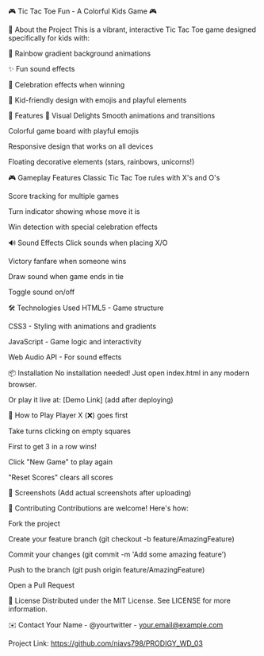 🎮 Tic Tac Toe Fun - A Colorful Kids Game 🎮

🌟 About the Project
This is a vibrant, interactive Tic Tac Toe game designed specifically for kids with:

🌈 Rainbow gradient background animations

✨ Fun sound effects

🎉 Celebration effects when winning

🦄 Kid-friendly design with emojis and playful elements

🚀 Features
🎨 Visual Delights
Smooth animations and transitions

Colorful game board with playful emojis

Responsive design that works on all devices

Floating decorative elements (stars, rainbows, unicorns!)

🎮 Gameplay Features
Classic Tic Tac Toe rules with X's and O's

Score tracking for multiple games

Turn indicator showing whose move it is

Win detection with special celebration effects

🔊 Sound Effects
Click sounds when placing X/O

Victory fanfare when someone wins

Draw sound when game ends in tie

Toggle sound on/off

🛠️ Technologies Used
HTML5 - Game structure

CSS3 - Styling with animations and gradients

JavaScript - Game logic and interactivity

Web Audio API - For sound effects

📦 Installation
No installation needed! Just open index.html in any modern browser.

Or play it live at: [Demo Link] (add after deploying)

🎯 How to Play
Player X (❌) goes first

Take turns clicking on empty squares

First to get 3 in a row wins!

Click "New Game" to play again

"Reset Scores" clears all scores

📸 Screenshots
(Add actual screenshots after uploading)

🤝 Contributing
Contributions are welcome! Here's how:

Fork the project

Create your feature branch (git checkout -b feature/AmazingFeature)

Commit your changes (git commit -m 'Add some amazing feature')

Push to the branch (git push origin feature/AmazingFeature)

Open a Pull Request

📜 License
Distributed under the MIT License. See LICENSE for more information.

✉️ Contact
Your Name - @yourtwitter - your.email@example.com

Project Link: https://github.com/niavs798/PRODIGY_WD_03
